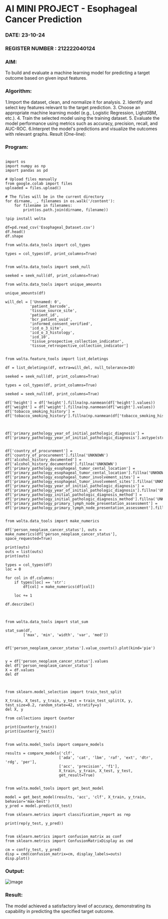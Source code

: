 # AI MINI PROJECT - Esophageal Cancer Prediction
### DATE:    23-10-24                                                                        
### REGISTER NUMBER : 212222040124
### AIM: 
To build and evaluate a machine learning model for predicting a target outcome based on given input features.
###  Algorithm:
1.Import the dataset, clean, and normalize it for analysis.
2. Identify and select key features relevant to the target prediction.
3. Choose an appropriate machine learning model (e.g., Logistic Regression, LightGBM, etc.).
4. Train the selected model using the training dataset.
5. Evaluate the model performance using metrics such as accuracy, precision, recall, and AUC-ROC.
6.Interpret the model's predictions and visualize the outcomes with relevant graphs.
Result (One-line):
        

### Program:

```

import os
import numpy as np
import pandas as pd

# Upload files manually
from google.colab import files
uploaded = files.upload()

# The files will be in the current directory
for dirname, _, filenames in os.walk('/content'):
    for filename in filenames:
        print(os.path.join(dirname, filename))

!pip install wolta

df=pd.read_csv('Esophageal_Dataset.csv')
df.head()
df.shape

from wolta.data_tools import col_types

types = col_types(df, print_columns=True)


from wolta.data_tools import seek_null

seeked = seek_null(df, print_columns=True)

from wolta.data_tools import unique_amounts

unique_amounts(df)

will_del = ['Unnamed: 0',
           'patient_barcode',
           'tissue_source_site',
           'patient_id',
           'bcr_patient_uuid',
           'informed_consent_verified',
           'icd_o_3_site',
           'icd_o_3_histology',
           'icd_10',
           'tissue_prospective_collection_indicator',
           'tissue_retrospective_collection_indicator']


from wolta.feature_tools import list_deletings

df = list_deletings(df, extra=will_del, null_tolerance=10)

seeked = seek_null(df, print_columns=True)

types = col_types(df, print_columns=True)

seeked = seek_null(df, print_columns=True)

df['height'] = df['height'].fillna(np.nanmean(df['height'].values))
df['weight'] = df['weight'].fillna(np.nanmean(df['weight'].values))
df['tobacco_smoking_history'] = df['tobacco_smoking_history'].fillna(np.nanmean(df['tobacco_smoking_history'].values))



df['primary_pathology_year_of_initial_pathologic_diagnosis'] = df['primary_pathology_year_of_initial_pathologic_diagnosis'].astype(str)


df['country_of_procurement'] = df['country_of_procurement'].fillna('UNKNOWN')
df['alcohol_history_documented'] = df['alcohol_history_documented'].fillna('UNKNOWN')
df['primary_pathology_esophageal_tumor_cental_location'] = df['primary_pathology_esophageal_tumor_cental_location'].fillna('UNKNOWN')
df['primary_pathology_esophageal_tumor_involvement_sites'] = df['primary_pathology_esophageal_tumor_involvement_sites'].fillna('UNKNOWN')
df['primary_pathology_year_of_initial_pathologic_diagnosis'] = df['primary_pathology_year_of_initial_pathologic_diagnosis'].fillna('UNKNOWN')
df['primary_pathology_initial_pathologic_diagnosis_method'] = df['primary_pathology_initial_pathologic_diagnosis_method'].fillna('UNKNOWN')
df['primary_pathology_primary_lymph_node_presentation_assessment'] = df['primary_pathology_primary_lymph_node_presentation_assessment'].fillna('UKNOWN')


from wolta.data_tools import make_numerics

df['person_neoplasm_cancer_status'], outs = make_numerics(df['person_neoplasm_cancer_status'], space_requested=True)

print(outs)
outs = list(outs)
print(outs)

types = col_types(df)
loc = 0

for col in df.columns:
    if types[loc] == 'str':
        df[col] = make_numerics(df[col])
    
    loc += 1

df.describe()



from wolta.data_tools import stat_sum

stat_sum(df,
        ['max', 'min', 'width', 'var', 'med'])


df['person_neoplasm_cancer_status'].value_counts().plot(kind='pie')


y = df['person_neoplasm_cancer_status'].values
del df['person_neoplasm_cancer_status']
X = df.values
del df



from sklearn.model_selection import train_test_split

X_train, X_test, y_train, y_test = train_test_split(X, y, test_size=0.2, random_state=42, stratify=y)
del X, y

from collections import Counter

print(Counter(y_train))
print(Counter(y_test))


from wolta.model_tools import compare_models

results = compare_models('clf',
                        ['ada', 'cat', 'lbm', 'raf', 'ext', 'dtr', 'rdg', 'per'],
                        ['acc', 'precision', 'f1'],
                        X_train, y_train, X_test, y_test,
                        get_result=True)


from wolta.model_tools import get_best_model

model = get_best_model(results, 'acc', 'clf', X_train, y_train, behavior='max-best')
y_pred = model.predict(X_test)

from sklearn.metrics import classification_report as rep

print(rep(y_test, y_pred))


from sklearn.metrics import confusion_matrix as conf
from sklearn.metrics import ConfusionMatrixDisplay as cmd

cm = conf(y_test, y_pred)
disp = cmd(confusion_matrix=cm, display_labels=outs)
disp.plot()

```








### Output:

![image](https://github.com/user-attachments/assets/a6cb90c3-19c5-4903-bbb8-c2c984409518)



### Result:
The model achieved a satisfactory level of accuracy, demonstrating its capability in predicting the specified target outcome.
